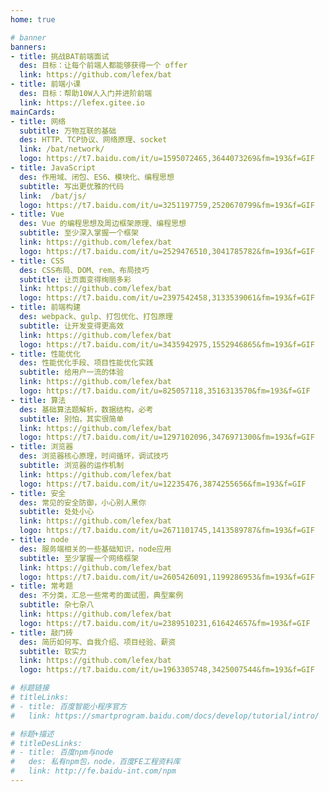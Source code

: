```yaml
---
home: true

# banner
banners:
- title: 挑战BAT前端面试
  des: 目标：让每个前端人都能够获得一个 offer
  link: https://github.com/lefex/bat
- title: 前端小课
  des: 目标：帮助10W人入门并进阶前端
  link: https://lefex.gitee.io
mainCards:
- title: 网络
  subtitle: 万物互联的基础
  des: HTTP、TCP协议、网络原理、socket
  link: /bat/network/
  logo: https://t7.baidu.com/it/u=1595072465,3644073269&fm=193&f=GIF
- title: JavaScript
  des: 作用域、闭包、ES6、模块化、编程思想
  subtitle: 写出更优雅的代码
  link:  /bat/js/
  logo: https://t7.baidu.com/it/u=3251197759,2520670799&fm=193&f=GIF
- title: Vue
  des: Vue 的编程思想及周边框架原理、编程思想
  subtitle: 至少深入掌握一个框架
  link: https://github.com/lefex/bat
  logo: https://t7.baidu.com/it/u=2529476510,3041785782&fm=193&f=GIF
- title: CSS
  des: CSS布局、DOM、rem、布局技巧
  subtitle: 让页面变得绚丽多彩
  link: https://github.com/lefex/bat
  logo: https://t7.baidu.com/it/u=2397542458,3133539061&fm=193&f=GIF
- title: 前端构建
  des: webpack、gulp、打包优化、打包原理
  subtitle: 让开发变得更高效
  link: https://github.com/lefex/bat
  logo: https://t7.baidu.com/it/u=3435942975,1552946865&fm=193&f=GIF
- title: 性能优化
  des: 性能优化手段、项目性能优化实践
  subtitle: 给用户一流的体验
  link: https://github.com/lefex/bat
  logo: https://t7.baidu.com/it/u=825057118,3516313570&fm=193&f=GIF
- title: 算法
  des: 基础算法题解析，数据结构，必考
  subtitle: 别怕，其实很简单
  link: https://github.com/lefex/bat
  logo: https://t7.baidu.com/it/u=1297102096,3476971300&fm=193&f=GIF
- title: 浏览器
  des: 浏览器核心原理，时间循环，调试技巧
  subtitle: 浏览器的运作机制
  link: https://github.com/lefex/bat
  logo: https://t7.baidu.com/it/u=12235476,3874255656&fm=193&f=GIF
- title: 安全
  des: 常见的安全防御，小心别人黑你
  subtitle: 处处小心
  link: https://github.com/lefex/bat
  logo: https://t7.baidu.com/it/u=2671101745,1413589787&fm=193&f=GIF
- title: node
  des: 服务端相关的一些基础知识，node应用
  subtitle: 至少掌握一个网络框架
  link: https://github.com/lefex/bat
  logo: https://t7.baidu.com/it/u=2605426091,1199286953&fm=193&f=GIF
- title: 常考题
  des: 不分类，汇总一些常考的面试图，典型案例
  subtitle: 杂七杂八
  link: https://github.com/lefex/bat
  logo: https://t7.baidu.com/it/u=2389510231,616424657&fm=193&f=GIF
- title: 敲门砖
  des: 简历如何写、自我介绍、项目经验、薪资
  subtitle: 软实力
  link: https://github.com/lefex/bat
  logo: https://t7.baidu.com/it/u=1963305748,3425007544&fm=193&f=GIF

# 标题链接
# titleLinks:
# - title: 百度智能小程序官方
#   link: https://smartprogram.baidu.com/docs/develop/tutorial/intro/

# 标题+描述
# titleDesLinks:
# - title: 百度npm与node
#   des: 私有npm包，node，百度FE工程资料库
#   link: http://fe.baidu-int.com/npm
---
```

